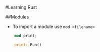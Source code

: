 #Learning Rust

##Modules

* To import a module use `mod <filename>`

```rust
    mod print;

    print::Run()
```